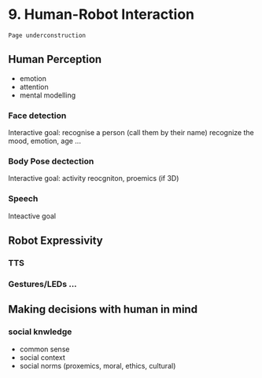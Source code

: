 # 9. Human-Robot Interaction

```{admonition} Note
Page underconstruction
```

## Human Perception

- emotion
- attention
- mental modelling

### Face detection

Interactive goal: recognise a person (call them by their name) recognize the mood, emotion, age ...

### Body Pose dectection

Interactive goal: activity reocgniton, proemics (if 3D)

### Speech

Inteactive goal

## Robot Expressivity

### TTS

### Gestures/LEDs ...

## Making decisions with human in mind

### social knwledge

- common sense
- social context
- social norms (proxemics, moral, ethics, cultural)
